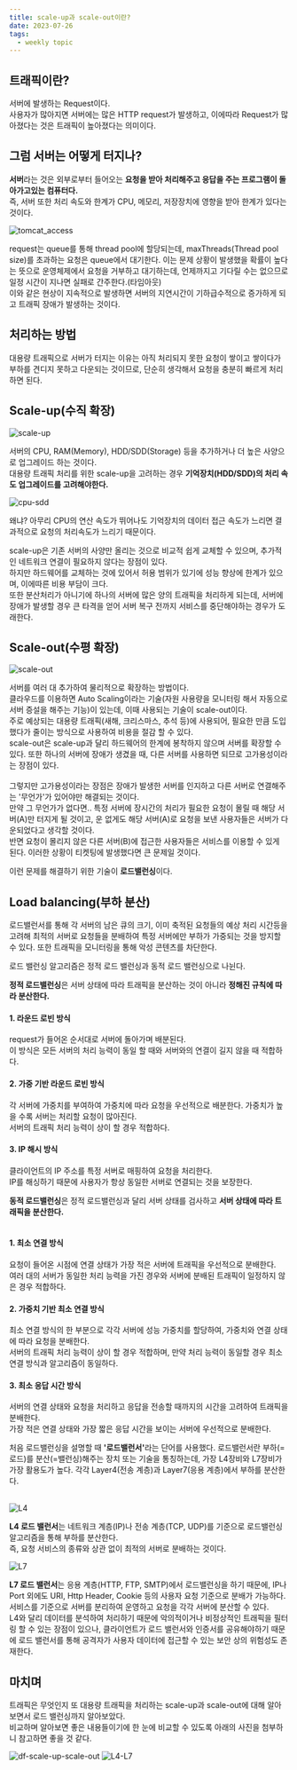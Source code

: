```yaml
---
title: scale-up과 scale-out이란?
date: 2023-07-26
tags:
  - weekly topic
---
```

## 트래픽이란?
서버에 발생하는 Request이다.<br>
사용자가 많아지면 서버에는 많은 HTTP request가 발생하고, 이에따라 Request가 많아졌다는 것은 트래픽이 높아졌다는 의미이다.

## 그럼 서버는 어떻게 터지나?
<strong>서버</strong>라는 것은 외부로부터 들어오는 <strong>요청을 받아 처리해주고 응답을 주는 프로그램이 돌아가고있는 컴퓨터다.</strong><br>
즉, 서버 또한 처리 속도와 한계가 CPU, 메모리, 저장장치에 영향을 받아 한계가 있다는 것이다.

![tomcat_access](/media/tomcat_access.jpeg)

request는 queue를 통해 thread pool에 할당되는데, maxThreads(Thread pool size)를 초과하는 요청은 queue에서 대기한다. 이는 문제 상황이 발생했을 확률이 높다는 뜻으로 운영체제에서 요청을 거부하고 대기하는데, 언제까지고 기다릴 수는 없으므로 일정 시간이 지나면 실패로 간주한다.(타임아웃)<br>
이와 같은 현상이 지속적으로 발생하면 서버의 지연시간이 기하급수적으로 증가하게 되고 트래픽 장애가 발생하는 것이다.

## 처리하는 방법
대용량 트래픽으로 서버가 터지는 이유는 아직 처리되지 못한 요청이 쌓이고 쌓이다가 부하를 견디지 못하고 다운되는 것이므로, 단순히 생각해서 요청을 충분히 빠르게 처리하면 된다.

## Scale-up(수직 확장)

![scale-up](/media/scale-up.png)

서버의 CPU, RAM(Memory), HDD/SDD(Storage) 등을 추가하거나 더 높은 사양으로 업그레이드 하는 것이다.<br>
대용량 트래픽 처리를 위한 scale-up을 고려하는 경우 <strong>기억장치(HDD/SDD)의 처리 속도 업그레이드를 고려해야한다.</strong>

![cpu-sdd](/media/cpu-sdd.png)

왜냐? 아무리 CPU의 연산 속도가 뛰어나도 기억장치의 데이터 접근 속도가 느리면 결과적으로 요청의 처리속도가 느리기 때문이다.

scale-up은 기존 서버의 사양만 올리는 것으로 비교적 쉽게 교체할 수 있으며, 추가적인 네트워크 연결이 필요하지 않다는 장점이 있다.<br>
하지만 하드웨어를 교체하는 것에 있어서 허용 범위가 있기에 성능 향상에 한계가 있으며, 이에따른 비용 부담이 크다.<br>
또한 분산처리가 아니기에 하나의 서버에 많은 양의 트래픽을 처리하게 되는데, 서버에 장애가 발생할 경우 큰 타격을 얻어 서버 복구 전까지 서비스를 중단해야하는 경우가 도래한다.<br>

## Scale-out(수평 확장)
![scale-out](/media/scale-out.png)

서버를 여러 대 추가하여 물리적으로 확장하는 방법이다.<br>
클라우드를 이용하면 Auto Scaling이라는 기술(자원 사용량을 모니터링 해서 자동으로 서버 증설을 해주는 기능)이 있는데, 이때 사용되는 기술이 scale-out이다.<br>
주로 예상되는 대용량 트래픽(새해, 크리스마스, 추석 등)에 사용되어, 필요한 만큼 도입했다가 줄이는 방식으로 사용하여 비용을 절감 할 수 있다.<br>
scale-out은 scale-up과 달리 하드웨어의 한계에 봉착하지 않으며 서버를 확장할 수 있다. 또한 하나의 서버에 장애가 생겼을 때, 다른 서버를 사용하면 되므로 고가용성이라는 장점이 있다.<br><br>
그렇지만 고가용성이라는 장점은 장애가 발생한 서버를 인지하고 다른 서버로 연결해주는 '무언가'가 있어야만 해결되는 것이다.<br>
만약 그 무언가가 없다면.. 특정 서버에 장시간의 처리가 필요한 요청이 몰릴 때 해당 서버(A)만 터지게 될 것이고, 운 없게도 해당 서버(A)로 요청을 보낸 사용자들은 서버가 다운되었다고 생각할 것이다. <br>반면 요청이 몰리지 않은 다른 서버(B)에 접근한 사용자들은 서비스를 이용할 수 있게 된다. 이러한 상황이 티켓팅에 발생했다면 큰 문제일 것이다.

이런 문제를 해결하기 위한 기술이 <strong>로드밸런싱</strong>이다.


## Load balancing(부하 분산)

로드밸런서를 통해 각 서버의 남은 큐의 크기, 이미 축적된 요청들의 예상 처리 시간등을 고려해 최적의 서버로 요청들을 분배하여 특정 서버에만 부하가 가중되는 것을 방지할 수 있다. 또한 트래픽을 모니터링을 통해 악성 콘텐츠를 차단한다.

로드 밸런싱 알고리즘은 정적 로드 밸런싱과 동적 로드 밸런싱으로 나뉜다.

<strong>정적 로드밸런싱</strong>은 서버 상태에 따라 트래픽을 분산하는 것이 아니라 <strong>정해진 규칙에 따라 분산한다.</strong>
#### 1. 라운드 로빈 방식

request가 들어온 순서대로 서버에 돌아가며 배분된다. <br>
이 방식은 모든 서버의 처리 능력이 동일 할 때와 서버와의 연결이 길지 않을 때 적합하다.

#### 2. 가중 기반 라운드 로빈 방식

각 서버에 가중치를 부여하여 가중치에 따라 요청을 우선적으로 배분한다. 가중치가 높을 수록 서버는 처리할 요청이 많아진다.<br>
서버의 트래픽 처리 능력이 상이 할 경우 적합하다.

#### 3. IP 해시 방식

클라이언트의 IP 주소를 특정 서버로 매핑하여 요청을 처리한다.<br>
IP를 해싱하기 때문에 사용자가 항상 동일한 서버로 연결되는 것을 보장한다.


<strong>동적 로드밸런싱</strong>은 정적 로드밸런싱과 달리 서버 상태를 검사하고 <strong>서버 상태에 따라 트래픽을 분산한다.</strong><br><br>

#### 1. 최소 연결 방식

요청이 들어온 시점에 연결 상태가 가장 적은 서버에 트래픽을 우선적으로 분배한다.<br>
여러 대의 서버가 동일한 처리 능력을 가진 경우와 서버에 분배된 트래픽이 일정하지 않은 경우 적합하다.

#### 2. 가중치 기반 최소 연결 방식

최소 연결 방식의 한 부분으로 각각 서버에 성능 가중치를 할당하여, 가중치와 연결 상태에 따라 요청을 분배한다.<br>
서버의 트래픽 처리 능력이 상이 할 경우 적합하며, 만약 처리 능력이 동일할 경우 최소 연결 방식과 알고리즘이 동일하다.

#### 3. 최소 응답 시간 방식

서버의 연결 상태와 요청을 처리하고 응답을 전송할 때까지의 시간을 고려하여 트래픽을 분배한다.<br>
가장 적은 연결 상태와 가장 짧은 응답 시간을 보이는 서버에 우선적으로 분배한다.



처음 로드밸런싱을 설명할 때 <strong>'로드밸런서'</strong>라는 단어를 사용했다. 로드밸런서란 부하(=로드)를 분산(=밸런싱)해주는 장치 또는 기술을 통칭하는데, 가장 L4장비와 L7장비가 가장 활용도가 높다. 각각 Layer4(전송 계층)과 Layer7(응용 계층)에서 부하를 분산한다.<br><br>

![L4](/media/L4.jpg)

<strong>L4 로드 밸런서</strong>는 네트워크 계층(IP)나 전송 계층(TCP, UDP)를 기준으로 로드밸런싱 알고리즘을 통해 부하를 분산한다.<br>즉, 요청 서비스의 종류와 상관 없이 최적의 서버로 분배하는 것이다.

![L7](/media/L7.jpg)

<strong>L7 로드 밸런서</strong>는 응용 계층(HTTP, FTP, SMTP)에서 로드밸런싱을 하기 때문에, IP나 Port 외에도 URI, Http Header, Cookie 등의 사용자 요청 기준으로 분배가 가능하다.<br>서비스를 기준으로 서버를 분리하여 운영하고 요청을 각각 서버에 분산할 수 있다.<br>L4와 달리 데이터를 분석하여 처리하기 때문에 악의적이거나 비정상적인 트래픽을 필터링 할 수 있는 장점이 있으나, 클라이언트가 로드 밸런서와 인증서를 공유해야하기 때문에 로드 밸런서를 통해 공격자가 사용자 데이터에 접근할 수 있는 보안 상의 위험성도 존재한다.


## 마치며
트래픽은 무엇인지 또 대용량 트래픽을 처리하는 scale-up과 scale-out에 대해 알아보면서 로드 밸런싱까지 알아보았다.<br>
비교하며 알아보면 좋은 내용들이기에 한 눈에 비교할 수 있도록 아래의 사진을 첨부하니 참고하면 좋을 것 같다.

![df-scale-up-scale-out](/media/df-scale-up-scale-out.png)
![L4-L7](/media/L4-L7.png)